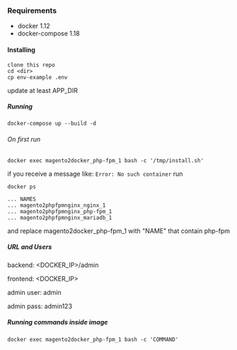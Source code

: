 ### Requirements
 - docker 1.12
 - docker-compose 1.18

#### Installing
```
clone this repo
cd <dir>
cp env-example .env
```

update at least APP_DIR

##### Running
```
docker-compose up --build -d
```

###### On first run
```
docker exec magento2docker_php-fpm_1 bash -c '/tmp/install.sh'
```

if you receive a message like: ` Error: No such container ` run

```
docker ps

... NAMES
... magento2phpfpmnginx_nginx_1
... magento2phpfpmnginx_php-fpm_1
... magento2phpfpmnginx_mariadb_1

```

and replace magento2docker_php-fpm_1 with "NAME" that contain php-fpm

##### URL and Users
backend: <DOCKER_IP>/admin

frontend: <DOCKER_IP>

admin user: admin

admin pass: admin123

##### Running commands inside image

```
docker exec magento2docker_php-fpm_1 bash -c 'COMMAND'
```
